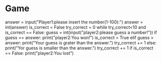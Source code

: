 # Game
answer = input("Player1:please insert the number(1-100):")
answer = int(answer)
is_correct = False
try_correct = 0
while try_correct<10 and is_correct == False:
    guess = int(input("player2:please guess a number!"))
    if guess == answer:
        print("player2:You won!")
        is_correct = True
    elif guess > answer:
        print("Your guess is grater than the  answer.")
        try_correct += 1
    else:
        print("Yor guess is smaller than the answer.")
        try_correct += 1
        if is_correct == False:
            print("player2:You lost")


